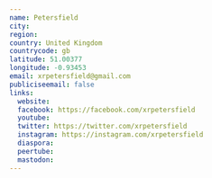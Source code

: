 ```yaml
---
name: Petersfield
city:
region:
country: United Kingdom
countrycode: gb
latitude: 51.00377
longitude: -0.93453
email: xrpetersfield@gmail.com
publiciseemail: false
links:
  website:
  facebook: https://facebook.com/xrpetersfield
  youtube:
  twitter: https://twitter.com/xrpetersfield
  instagram: https://instagram.com/xrpetersfield
  diaspora:
  peertube:
  mastodon:
---
```

